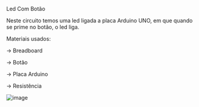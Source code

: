 Led Com Botão

Neste circuito temos uma led ligada a placa Arduino UNO, em que quando se prime no botão, o led liga.

Materiais usados:

-> Breadboard

-> Botão

-> Placa Arduino

-> Resistência


![image](https://github.com/user-attachments/assets/b5d4bd76-eb4f-434a-a7c7-72141e3dabc3)
